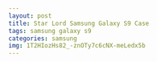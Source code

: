 ```yaml
---
layout: post
title: Star Lord Samsung Galaxy S9 Case
tags: samsung galaxy s9
categories: samsung
img: 1T2HIozHs82_-znOTy7c6cNX-meLedx5b
---
```

